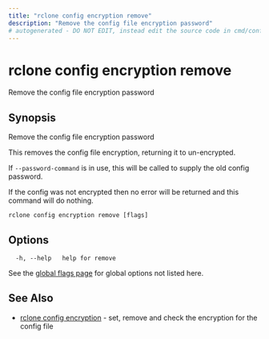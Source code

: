 ```yaml
---
title: "rclone config encryption remove"
description: "Remove the config file encryption password"
# autogenerated - DO NOT EDIT, instead edit the source code in cmd/config/encryption/remove/ and as part of making a release run "make commanddocs"
---
```

# rclone config encryption remove

Remove the config file encryption password

## Synopsis

Remove the config file encryption password

This removes the config file encryption, returning it to un-encrypted.

If `--password-command` is in use, this will be called to supply the old config
password.

If the config was not encrypted then no error will be returned and
this command will do nothing.

```
rclone config encryption remove [flags]
```

## Options

```
  -h, --help   help for remove
```

See the [global flags page](/flags/) for global options not listed here.

## See Also

<!-- markdownlint-capture -->
<!-- markdownlint-disable ul-style line-length -->

* [rclone config encryption](/commands/rclone_config_encryption/)	 - set, remove and check the encryption for the config file


<!-- markdownlint-restore -->

